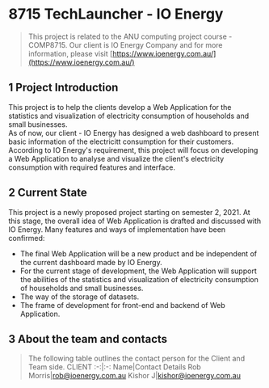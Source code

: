 # 8715 TechLauncher - IO Energy
> This project is related to the ANU computing project course - COMP8715. Our client is IO Energy Company and for more information, please visit [https://www.ioenergy.com.au/](https://www.ioenergy.com.au/)  

## 1 Project Introduction
This project is to help the clients develop a Web Application for the statistics and visualization of electricity consumption of households and small businesses.  
As of now, our client - IO Energy has designed a web dashboard to present basic information of the electricitt consumption for their customers. According to IO Energy's requirement, this project will focus on developing a Web Application to analyse and visualize the client's electricity consumption with required features and interface.  
## 2 Current State
This project is a newly proposed project starting on semester 2, 2021. At this stage, the overall idea of Web Application is drafted and discussed with IO Energy. Many features and ways of implementation have been confirmed:
- The final Web Application will be a new product and be independent of the current dashboard made by IO Energy.
- For the current stage of development, the Web Application will support the abilities of the statistics and visualization of electricity consumption of households and small businesses.
- The way of the storage of datasets.
- The frame of development for front-end and backend of Web Application.

## 3 About the team and contacts
> The following table outlines the contact person for the Client and Team side.
CLIENT
:-:|:-:
Name|Contact Details
Rob Morris|rob@ioenergy.com.au
Kishor J|kishor@ioenergy.com.au

